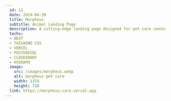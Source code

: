 ```yaml
---
  id: 11
  date: 2024-04-30
  title: Morpheus
  subtitle: Animal Landing Page
  description: A cutting-edge landing page designed for pet care centers. Built with Next JS and Hygraph, this sleek and modern design will impress pet lovers in the industry.
  techs: 
  - NEXT
  - TAILWIND CSS
  - VERCEL
  - POSTGRESQL
  - CLOUDINARY
  - HYGRAPH
  image:
    src: /images/morpheus.webp
    alt: morpheus pet care
    width: 1374
    height: 738
  link: https://morpheus-care.vercel.app
---
```

